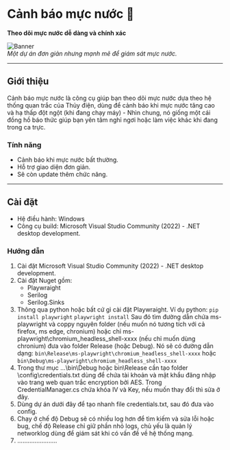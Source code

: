 # Cảnh báo mực nước 🌊
**Theo dõi mực nước dễ dàng và chính xác**

![Banner](https://via.placeholder.com/800x200.png?text=WaterLevelMonitor)  
*Một dự án đơn giản nhưng mạnh mẽ để giám sát mực nước.*

---

## Giới thiệu
Cảnh báo mực nước là công cụ giúp bạn theo dõi mực nước dựa theo hệ thống quan trắc của Thủy điện, dùng để cảnh báo khi mực nước tăng cao và 
hạ thấp đột ngột (khi đang chạy máy) - Nhìn chung, nó giống một cái đồng hồ báo thức giúp bạn yên tâm nghỉ ngơi hoặc làm việc khác khi đang
trong ca trực.

### Tính năng
- Cảnh báo khi mực nước bất thường.
- Hỗ trợ giao diện đơn giản.
- Sẽ còn update thêm chức năng.

---

## Cài đặt
- Hệ điều hành: Windows
- Công cụ build: Microsoft Visual Studio Community (2022) - .NET desktop development.

### Hướng dẫn
1. Cài đặt Microsoft Visual Studio Community (2022) - .NET desktop development.
2. Cài đặt Nuget gồm:
	+ Playwraight
	+ Serilog
	+ Serilog.Sinks
3. Thông qua python hoặc bất cứ gì cài đặt Playwraight. Ví dụ python:
`pip install playwright`
`playwright install`
	Sau đó tìm đường dẫn chứa ms-playwright và coppy nguyên folder (nếu muốn nó tương tích với cả firefox, ms edge, chronium)
hoặc chỉ ms-playwright\chromium_headless_shell-xxxx (nếu chỉ muốn dùng chronium) đưa vào folder Release (hoặc Debug). Nó sẽ có
đường dẫn dạng: 
`bin\Release\ms-playwright\chromium_headless_shell-xxxx`
hoặc 
`bin\Debug\ms-playwright\chromium_headless_shell-xxxx`
4. Trong thư mục ...\bin\Debug hoặc bin\Release cần tạo folder \config\credentials.txt dùng để chứa tài khoản và mật khẩu đăng nhập vào trang web quan trắc
encryption bởi AES.
	Trong CredentialManager.cs chứa khóa IV và Key, nếu muốn thay đổi thì sửa ở đây.
5. Dùng dự án dưới đây để tạo nhanh file credentials.txt, sau đó đưa vào config.
6. Chạy ở chế độ Debug sẽ có nhiều log hơn để tìm kiếm và sửa lỗi hoặc bug, chế độ Release chỉ giữ phần nhỏ logs, chủ yếu là quản lý networklog
dùng để giám sát khi có vấn đề về hệ thống mạng.
7. .......................